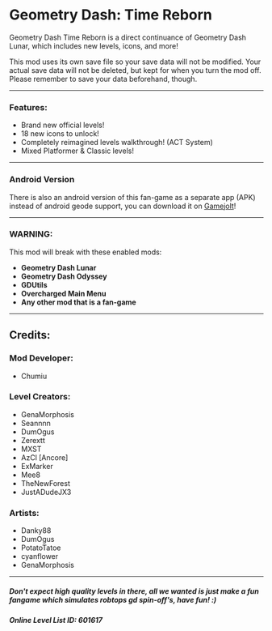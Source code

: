 # Geometry Dash: <cg>Time Reborn</c>

Geometry Dash <cg>Time Reborn</c> is a direct continuance of Geometry Dash <cj>Lunar</c>, which includes new levels, icons, and more!

This mod uses its own save file so your save data will not be modified. Your actual save data will not be deleted, but kept for when you turn the mod off. <cr>Please remember to save your data beforehand, though.</c>


---
### **Features**:

- Brand new official levels!
- 18 new icons to unlock!
- Completely reimagined levels walkthrough! (ACT System)
- Mixed Platformer & Classic levels!

---
### **Android Version**
There is also an android version of this fan-game as a separate app (APK) instead of android geode support, you can download it on [Gamejolt](https://gamejolt.com/games/timereborn/908956)!

---
### **<cr>WARNING:</c>**

This mod will break with these enabled mods:

- **Geometry Dash Lunar**
- **Geometry Dash Odyssey**
- **GDUtils**
- **Overcharged Main Menu**
- **Any other mod that is a fan-game**
---
## **Credits**:


### <cy>Mod Developer</c>: 

- Chumiu

### <cg>Level Creators</c>:

- GenaMorphosis
- Seannnn
- DumOgus
- Zerextt
- MXST
- AzCl [Ancore]
- ExMarker
- Mee8
- TheNewForest
- JustADudeJX3

### <cj>Artists</c>:

- Danky88
- DumOgus
- PotatoTatoe
- cyanflower
- GenaMorphosis

---

##### <cb>Don't expect high quality levels in there, all we wanted is just make a fun fangame which simulates robtops gd spin-off's, have fun! :)</c>
##### <cj>Online Level List ID: 601617</c>